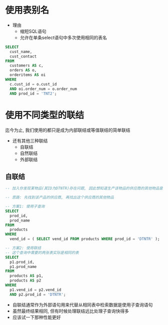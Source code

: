 # 使用表别名

+ 理由
    + 缩短SQL语句
    + 允许在单条select语句中多次使用相同的表名

```sql
SELECT
  cust_name,
  cust_contact
FROM
  customers AS c,
  orders AS o,
  orderitems AS oi
WHERE
  c.cust_id = o.cust_id
  AND oi.order_num = o.order_num
  AND prod_id = 'TNT2';
```

# 使用不同类型的联结

迄今为止, 我们使用的都只是成为内部联结或等值联结的简单联结

+ 还有其他三种联结
    + 自联结
    + 自然联结
    + 外部联结

## 自联结

```sql
-- 加入你发现某物品(其ID为DTNTR)存在问题, 因此想知道生产该物品的供应商的其他物品是否也存在这些问题

-- 思路: 先找到该产品的供应商, 再找出这个供应商的其他物品

-- 方案1: 使用子查询
SELECT
  prod_id,
  prod_name
FROM
  products
WHERE
  vend_id = ( SELECT vend_id FROM products WHERE prod_id = 'DTNTR' );

-- 方案2: 使用联结
-- 这个查询中需要的两张表实际是相同的表
SELECT
  p1.prod_id,
  p1.prod_name
FROM
  products AS p1,
  products AS p2
WHERE
  p1.vend_id = p2.vend_id
  AND p2.prod_id = 'DTNTR';

```

+ 自联结通常作为外部语句用来代替从相同表中检索数据是使用子查询语句
+ 虽然最终结果相同, 但有时候处理联结远比处理子查询快得多
+ 应该试一下那种性能更好






















